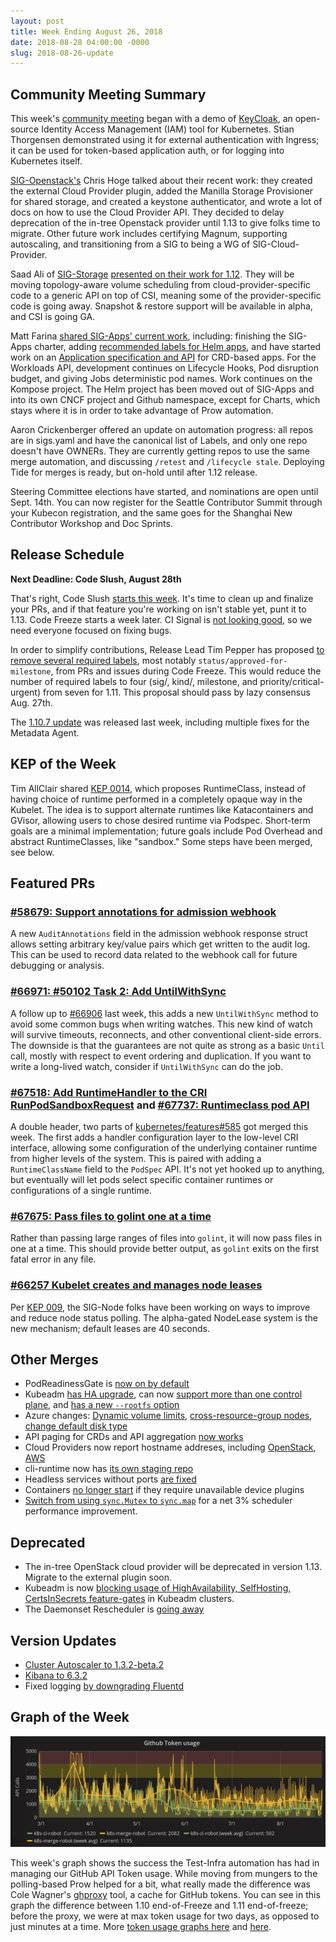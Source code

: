 ```yaml
---
layout: post
title: Week Ending August 26, 2018
date: 2018-08-28 04:00:00 -0000
slug: 2018-08-26-update
---
```


## Community Meeting Summary

This week's [community meeting](https://bit.ly/k8scommunity) began with a demo of [KeyCloak](https://www.keycloak.org/), an open-source Identity Access Management (IAM) tool for Kubernetes.  Stian Thorgensen demonstrated using it for external authentication with Ingress; it can be used for token-based application auth, or for logging into Kubernetes itself.

[SIG-Openstack's](https://github.com/kubernetes/community/tree/master/sig-openstack) Chris Hoge talked about their recent work: they created the external Cloud Provider plugin, added the Manilla Storage Provisioner for shared storage, and created a keystone authenticator, and wrote a lot of docs on how to use the Cloud Provider API.  They decided to delay deprecation of the in-tree Openstack provider until 1.13 to give folks time to migrate.  Other future work includes certifying Magnum, supporting autoscaling, and transitioning from a SIG to being a WG of SIG-Cloud-Provider.  

Saad Ali of [SIG-Storage](https://github.com/kubernetes/community/tree/master/sig-storage) [presented on their work for 1.12](https://docs.google.com/presentation/d/1fdq0X-UPN-8xc_3bpvvrwIic_UGTTDyKRt-Cjtgp9io/edit?usp=sharing).  They will be moving topology-aware volume scheduling from cloud-provider-specific code to a generic API on top of CSI, meaning some of the provider-specific code is going away.  Snapshot & restore support will be available in alpha, and CSI is going GA.

Matt Farina [shared SIG-Apps' current work](https://docs.google.com/presentation/d/1TFX6BDCod6E0PJRusQ1zntOX36kDyuO5iycpSfH8pL4/edit?usp=sharing), including: finishing the SIG-Apps charter, adding [recommended labels for Helm apps](https://kubernetes.io/docs/concepts/overview/working-with-objects/common-labels/), and have started work on an [Application specification and API](https://github.com/kubernetes-sigs/application) for CRD-based apps.  For the Workloads API, development continues on Lifecycle Hooks, Pod disruption budget, and giving Jobs deterministic pod names.  Work continues on the Kompose project. The Helm project has been moved out of SIG-Apps and into its own CNCF project and Github namespace, except for Charts, which stays where it is in order to take advantage of Prow automation.

Aaron Crickenberger offered an update on automation progress: all repos are in sigs.yaml and have the canonical list of Labels, and only one repo doesn't have OWNERs.  They are currently getting repos to use the same merge automation, and discussing `/retest` and `/lifecycle stale`.  Deploying Tide for merges is ready, but on-hold until after 1.12 release.

Steering Committee elections have started, and nominations are open until Sept. 14th.  You can now register for the Seattle Contributor Summit through your Kubecon registration, and the same goes for the Shanghai New Contributor Workshop and Doc Sprints.   

## Release Schedule

**Next Deadline: Code Slush, August 28th**

That's right, Code Slush [starts this week]().  It's time to clean up and finalize your PRs, and if that feature you're working on isn't stable yet, punt it to 1.13.  Code Freeze starts a week later. CI Signal is [not looking good](https://k8s-testgrid.appspot.com/sig-release-master-blocking), so we need everyone focused on fixing bugs.

In order to simplify contributions, Release Lead Tim Pepper has proposed [to remove several required labels](https://groups.google.com/d/topic/kubernetes-dev/MjyJzhBEgkM/discussion), most notably `status/approved-for-milestone`, from PRs and issues during Code Freeze.  This would reduce the number of required labels to four (sig/, kind/, milestone, and priority/critical-urgent) from seven for 1.11.  This proposal should pass by lazy consensus Aug. 27th.

The [1.10.7 update](https://groups.google.com/forum/#!topic/kubernetes-announce/IUUZwKQDI7A) was released last week, including multiple fixes for the Metadata Agent.

## KEP of the Week

Tim AllClair shared [KEP 0014](https://github.com/kubernetes/community/blob/master/keps/sig-node/0014-runtime-class.md), which proposes RuntimeClass, instead of having choice of runtime performed in a completely opaque way in the Kubelet.  The idea is to support alternate runtimes like Katacontainers and GVisor, allowing users to chose desired runtime via Podspec.  Short-term goals are a minimal implementation; future goals include Pod Overhead and abstract RuntimeClasses, like "sandbox."  Some steps have been merged, see below.

## Featured PRs

### [#58679: Support annotations for admission webhook](https://github.com/kubernetes/kubernetes/pull/58679)

A new `AuditAnnotations` field in the admission webhook response struct allows
setting arbitrary key/value pairs which get written to the audit log. This can
be used to record data related to the webhook call for future debugging or
analysis.

### [#66971: #50102 Task 2: Add UntilWithSync](https://github.com/kubernetes/kubernetes/pull/66971)

A follow up to [#66906](https://github.com/kubernetes/kubernetes/pull/66906) last
week, this adds a new `UntilWithSync` method to avoid some common bugs when
writing watches. This new kind of watch will survive timeouts, reconnects, and
other conventional client-side errors. The downside is that the guarantees are
not quite as strong as a basic `Until` call, mostly with respect to event ordering
and duplication. If you want to write a long-lived watch, consider if `UntilWithSync`
can do the job.

### [#67518: Add RuntimeHandler to the CRI RunPodSandboxRequest](https://github.com/kubernetes/kubernetes/pull/67518) and [#67737: Runtimeclass pod API](https://github.com/kubernetes/kubernetes/pull/67737)

A double header, two parts of [kubernetes/features#585](https://github.com/kubernetes/features/issues/585) got merged
this week. The first adds a handler configuration layer to the low-level CRI
interface, allowing some configuration of the underlying container runtime from
higher levels of the system. This is paired with adding a `RuntimeClassName`
field to the `PodSpec` API. It's not yet hooked up to anything, but eventually
will let pods select specific container runtimes or configurations of a single
runtime.

### [#67675: Pass files to golint one at a time](https://github.com/kubernetes/kubernetes/pull/67675)

Rather than passing large ranges of files into `golint`, it will now pass files
in one at a time. This should provide better output, as `golint` exits on the
first fatal error in any file.

### [#66257 Kubelet creates and manages node leases](https://github.com/kubernetes/kubernetes/pull/66257)

Per [KEP 009](https://github.com/kubernetes/community/blob/master/keps/sig-node/0009-node-heartbeat.md), the SIG-Node folks have been working on ways to improve and reduce node status polling. The alpha-gated NodeLease system is the new mechanism; default leases are 40 seconds.

## Other Merges

* PodReadinessGate is [now on by default](https://github.com/kubernetes/kubernetes/pull/67406)
* Kubeadm [has HA upgrade](https://github.com/kubernetes/kubernetes/pull/66973), can now [support more than one control plane](https://github.com/kubernetes/kubernetes/pull/67832), and [has a new `--rootfs` option](https://github.com/kubernetes/kubernetes/pull/54935)
* Azure changes: [Dynamic volume limits](https://github.com/kubernetes/kubernetes/pull/67772), [cross-resource-group nodes](https://github.com/kubernetes/kubernetes/pull/67737), [change default disk type](https://github.com/kubernetes/kubernetes/pull/67483)
* API paging for CRDs and API aggregation [now works](https://github.com/kubernetes/kubernetes/pull/67861)
* Cloud Providers now report hostname addreses, including [OpenStack](https://github.com/kubernetes/kubernetes/pull/67748), [AWS](https://github.com/kubernetes/kubernetes/pull/67715)
* cli-runtime now has [its own staging repo](https://github.com/kubernetes/kubernetes/pull/67658)
* Headless services without ports [are fixed](https://github.com/kubernetes/kubernetes/pull/67622)
* Containers [no longer start](https://github.com/kubernetes/kubernetes/pull/67145) if they require unavailable device plugins
* [Switch from using `sync.Mutex` to `sync.map`](https://github.com/kubernetes/kubernetes/pull/66862) for a net 3% scheduler performance improvement.

## Deprecated

* The in-tree OpenStack cloud provider will be deprecated in version 1.13. Migrate to the external plugin soon.
* Kubeadm is now [blocking usage of HighAvailability, SelfHosting, CertsInSecrets feature-gates](https://github.com/kubernetes/kubernetes/pull/67786) in Kubeadm clusters.
* The Daemonset Rescheduler is [going away](https://github.com/kubernetes/kubernetes/pull/67687)


## Version Updates

* [Cluster Autoscaler to 1.3.2-beta.2](https://github.com/kubernetes/kubernetes/pull/67697)
* [Kibana to 6.3.2](https://github.com/kubernetes/kubernetes/pull/67582)
* Fixed logging [by downgrading Fluentd](https://github.com/kubernetes/kubernetes/pull/67544)

## Graph of the Week

![graph of github token requests per hour by various bots](/2018/images/gh_tokens.png)

This week's graph shows the success the Test-Infra automation has had in managing our GitHub API Token usage.  While moving from mungers to the polling-based Prow helped for a bit, what really made the difference was Cole Wagner's [ghproxy](https://github.com/kubernetes/test-infra/tree/master/ghproxy) tool, a cache for GitHub tokens.  You can see in this graph the difference between 1.10 end-of-Freeze and 1.11 end-of-freeze; before the proxy, we were at max token usage for two days, as opposed to just minutes at a time.  More [token usage graphs here](https://velodrome.k8s.io/dashboard/db/monitoring?orgId=1&from=now-6M&to=now) and [here](https://velodrome.k8s.io/dashboard/db/github-cache?refresh=1m&orgId=1&from=now-6M&to=now).

